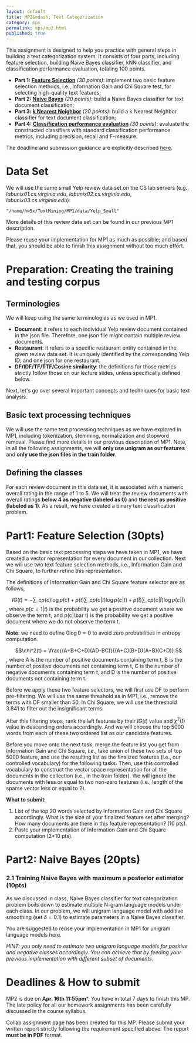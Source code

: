 ```yaml
---
layout: default     
title: MP2&mdash; Text Categorization   
category: mps    
permalink: mps/mp2.html    
published: true    
---
```


This assignment is designed to help you practice with general steps in building a text categorization system. It  consists of four parts, including feature selection, building Naive Bayes classifier, kNN classifier, and classification performance evaluation, totaling 100 points.

<!--snippet-->

* **Part 1: [Feature Selection](#fv)** *(30 points)*: implement two basic feature selection methods, i.e., Information Gain and Chi Square test, for selecting high-quality text features;  
* **Part 2: [Naive Bayes](#nb)** *(20 points)*: build a Naive Bayes classifier for text document classification;
* **Part 3: [k Nearest Neighbor](#knn)** *(20 points)*: build a k Nearest Neighbor classifier for text document classification;
* **Part 4: [Classification performance evaluation](#eval)** *(30 points)*: evaluate the constructed classifiers with standard classification performance metrics, including precision, recall and F-measure.  

The deadline and submission guidance are explicitly described [here](#time).

# Data Set

We will use the same small Yelp review data set on the CS lab servers (e.g., *labunix01.cs.virginia.edu*, *labunix02.cs.virginia.edu*, *labunix03.cs.virginia.edu*):

	"/home/hw5x/TextMining/MP1/data/Yelp_Small" 

More details of this review data set can be found in our previous MP1 description.

Please reuse your implementation for MP1 as much as possible; and based that, you should be able to finish this assignment without too much effort.

# <a name="preparation"></a>Preparation: Creating the training and testing corpus

## Terminologies

We will keep using the same terminologies as we used in MP1. 

- **Document**: it refers to each individual Yelp review document contained in the json file. Therefore, one json file might contain multiple review documents.                
- **Restaurant**: it refers to a specific restaurant entity contained in the given review data set. It is uniquely identified by the corresponding Yelp ID; and one json for one restaurant.            
- **DF/IDF/TF/TTF/Cosine similarity**: the definitions for those metrics strictly follow those on our lecture slides, unless specifically defined below.

Next, let's go over several important concepts and techniques for basic text analysis.

## Basic text processing techniques

We will use the same text processing techniques as we have explored in MP1, including tokenization, stemming, normalization and stopword removal. Please find more details in our previous description of MP1. Note, in all the following assignments, we will **only use unigram as our features** and **only use the json files in the train folder**.   

## Defining the classes

For each review document in this data set, it is associated with a numeric overall rating in the range of 1 to 5. We will treat the review documents with overall ratings **below 4 as negative (labeled as 0)** and **the rest as positive (labeled as 1)**. As a result, we have created a binary text classification problem. 

# <a name="fv"></a>Part1: Feature Selection (30pts)      

Based on the basic text processing steps we have taken in MP1, we have created a vector representation for every document in our collection. Next we will use two text feature selection methods, i.e., Information Gain and Chi Square, to further refine this representation.

The definitions of Information Gain and Chi Square feature selector are as follows,

$$IG(t) = -\sum\_c p(c)\log p(c) + p(t)\sum\_c p(c|t)\log p(c|t) + p(\bar t)\sum\_c p(c|\bar t)\log p(c|\bar t) $$,
where $p(c=1|t)$ is the probability we get a positive document where we observe the term t, and p(c|\bar t) is the probability we get a positive document where we do not observe the term t.

**Note**: we need to define $0\log 0=0$ to avoid zero probabilities in entropy computation.  

$$\chi^2(t) = \frac{(A+B+C+D)(AD-BC)}{(A+C)(B+D)(A+B)(C+D)} $$, 
where A is the number of positive documents containing term t, B is the number of positive documents not containing term t, C is the number of negative documents containing term t, and D is the number of positive documents not containing term t.

Before we apply these two feature selectors, we will first use DF to perform pre-filtering. We will use the same threshold as in MP1, i.e., remove the terms with DF smaller than 50. In Chi Square, we will use the threshold 3.841 to filter out the insignificant terms.

After this filtering steps, rank the left features by their $IG(t)$ value and $\chi^2(t)$ value in descending orders accordingly. And we will choose the top 5000 words from each of these two ordered list as our candidate features.

Before you move onto the next task, merge the feature list you get from Information Gain and Chi Square, i.e., take union of these two sets of top 5000 feature, and use the resulting list as the finalized features (i.e., our controlled vocabulary) for the following tasks. Then, use this controlled vocabulary to construct the vector space representation for all the documents in the collection (i.e., in the train folder). We will ignore the documents with less or equal to two non-zero features (i.e., length of the sparse vector less or equal to 2).

**What to submit**:

1. List of the top 20 words selected by Information Gain and Chi Square accordingly. What is the size of your finalized feature set after merging? How many documents are there in this feature representation? (10 pts).
2. Paste your implementation of Information Gain and Chi Square computation (2*10 pts).

# <a name="nb"></a>Part2: Naive Bayes (20pts)

### 2.1 Training Naive Bayes with maximum a posterior estimator (10pts)

As we discussed in class, Naive Bayes classifier for text categorization problem boils down to estimate multiple N-gram language models under each class. In our problem, we will unigram language model with additive smoothing (set $\delta=0.1$) to estimate parameters in a Naive Bayes classifier.
 
You are suggested to reuse your implementation in MP1 for unigram language models here. 

*HINT: you only need to estimate two unigram language models for positive and negative classes accordingly. You can achieve that by feeding your previous implementation with different subset of documents.* 

# <a name="time"></a>Deadlines & How to submit

MP2 is due on **Apr. 16th 11:55pm***. You have in total 7 days to finish this MP. The late policy for all our homework assignments has been carefully discussed in the course syllabus.

Collab assignment page has been created for this MP. Please submit your written report strictly following the requirement specified above. The report **must be in PDF** format.    